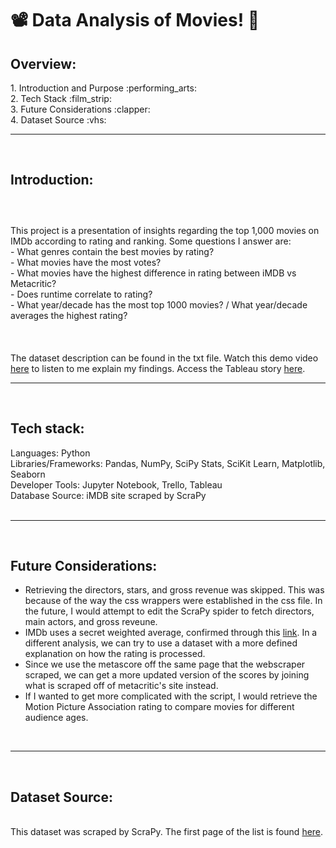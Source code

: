 # :film_projector:	Data Analysis of Movies! :movie_camera:	

<h2><strong>Overview:</strong></h2>
1. Introduction and Purpose :performing_arts:	<br>
2. Tech Stack :film_strip:	<br>
3. Future Considerations :clapper:	<br>
4. Dataset Source :vhs:	
<br><hr><br>
<h2><strong>Introduction:</strong></h2>
<h3><br></h3>
This project is a presentation of insights regarding the top 1,000 movies on IMDb according to rating and ranking.
Some questions I answer are:<br>
- What genres contain the best movies by rating?<br>
- What movies have the most votes?<br>
- What movies have the highest difference in rating between iMDB vs Metacritic?<br>
- Does runtime correlate to rating?<br>
- What year/decade has the most top 1000 movies? / What year/decade averages the highest rating?<br>
<br><br><br>
The dataset description can be found in the txt file. Watch this demo video <a href="https://www.youtube.com/watch?v=lUt-Z7se3ZA">here</a> to listen to me explain my findings. Access the Tableau story <a href="https://public.tableau.com/app/profile/sabrina.baccam/viz/FreshTomatoes/Story1">here</a>.
<br><hr><br>
<h2><strong>Tech stack:</strong></h2>
Languages: Python<br>
Libraries/Frameworks: Pandas, NumPy, SciPy Stats, SciKit Learn, Matplotlib, Seaborn<br>
Developer Tools: Jupyter Notebook, Trello, Tableau<br>
Database Source: iMDB site scraped by ScraPy</br>
<br><hr><br>
<h2><strong>Future Considerations:</strong></h2>
<ul>
<li>Retrieving the directors, stars, and gross revenue was skipped. This was because of the way the css wrappers were established in the css file. In the future, I would attempt to edit the ScraPy spider to fetch directors, main actors, and gross reveune.</li>
<li>IMDb uses a secret weighted average, confirmed through this <a href="https://help.imdb.com/article/imdb/track-movies-tv/ratings-faq/G67Y87TFYYP6TWAV#">link</a>. In a different analysis, we can try to use a dataset with a more defined explanation on how the rating is processed.</li>
<li>Since we use the metascore off the same page that the webscraper scraped, we can get a more updated version of the scores by joining what is scraped off of metacritic's site instead.</li>
<li>If I wanted to get more complicated with the script, I would retrieve the Motion Picture Association rating to compare movies for different audience ages.</li>
</ul>
<br><hr><br>
<h2><strong>Dataset Source:</strong></h2><br>
This dataset was scraped by ScraPy. The first page of the list is found <a href="https://www.imdb.com/search/title/?title_type=feature&num_votes=25000,&sort=user_rating,desc&view=advanced">here</a>.
